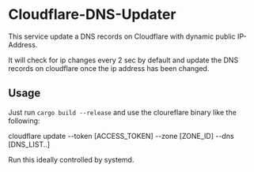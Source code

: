 
# Cloudflare-DNS-Updater

This service update a DNS records on Cloudflare with dynamic public IP-Address.

It will check for ip changes every 2 sec by default and update the DNS records on cloudflare once the ip address has been changed.

## Usage

Just run `cargo build --release` and use the cloureflare binary like the following:

cloudflare update --token [ACCESS_TOKEN] --zone [ZONE_ID] --dns [DNS_LIST..] 

Run this ideally controlled by systemd.
